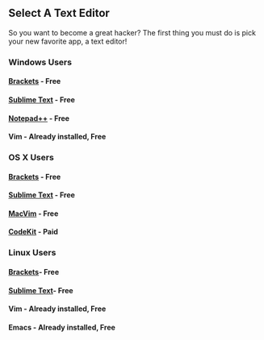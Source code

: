 ## Select A Text Editor

So you want to become a great hacker? The first thing you must do is pick your new favorite app, a text editor!

### Windows Users

#### [Brackets](http://brackets.io/) - Free
#### [Sublime Text](http://www.sublimetext.com/) - Free
#### [Notepad++](http://notepad-plus-plus.org/) - Free
#### Vim - Already installed, Free


### OS X Users

#### [Brackets](http://brackets.io/) - Free
#### [Sublime Text](http://www.sublimetext.com/) - Free
#### [MacVim](https://code.google.com/p/macvim/) - Free
#### [CodeKit](http://incident57.com/codekit/) - Paid

### Linux Users

#### [Brackets](http://brackets.io/)- Free
#### [Sublime Text](http://www.sublimetext.com/)- Free
#### Vim - Already installed, Free
#### Emacs - Already installed, Free

